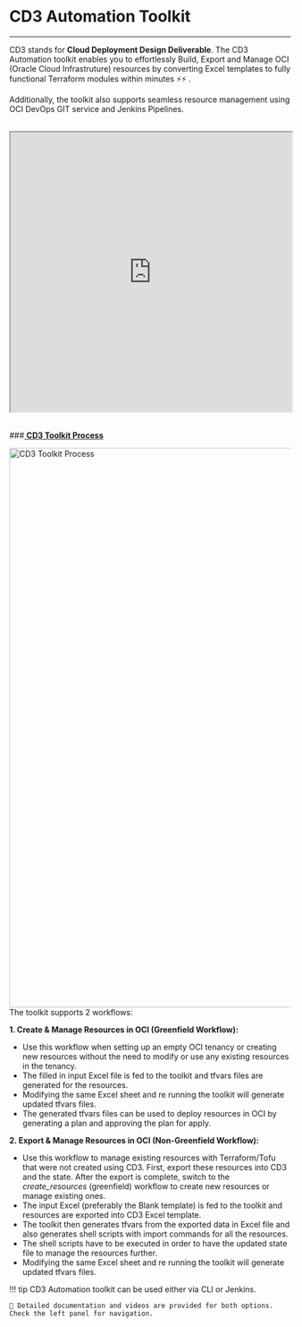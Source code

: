 # **CD3 Automation Toolkit**  
---


CD3 stands for **Cloud Deployment Design Deliverable**. The CD3 Automation toolkit enables you to effortlessly Build, Export and Manage OCI (Oracle Cloud Infrastruture) resources by converting Excel templates to fully functional Terraform modules within minutes ⚡️⚡️ . 

Additionally, the toolkit also supports seamless resource management using OCI DevOps GIT service and Jenkins Pipelines.



<br>

<iframe width="100%" height="500" src="https://www.youtube.com/embed/watch?v=TSNu0pUHYsE&list=PLPIzp-E1msrbJ3WawXVhzimQnLw5iafcp&index=1">
</iframe>

<br>
<br>


###<u> **CD3 Toolkit Process</u>**


<img width="2000" height="1000" alt="CD3 Toolkit Process" src="../images/CD3-Process.png">


<br>
The toolkit supports 2 workflows:<br>

**1. Create & Manage Resources in OCI (Greenfield Workflow):**

- Use this workflow when setting up an empty OCI tenancy or creating new resources without the need to modify or use any existing resources in the tenancy.
- The filled in input Excel file is fed to the toolkit and tfvars files are generated for the resources.
- Modifying the same Excel sheet and re running the toolkit will generate updated tfvars files.<br>
- The generated tfvars files can be used to deploy resources in OCI by generating a plan and approving the plan for apply. <br>

**2. Export & Manage Resources in OCI (Non-Greenfield Workflow):**

- Use this workflow to manage existing resources with Terraform/Tofu that were not created using CD3. First, export these resources into CD3 and the state. After the export is complete, switch to the *create_resources* (greenfield) workflow to create new resources or manage existing ones.
- The input Excel (preferably the Blank template) is fed to the toolkit and resources are exported into CD3 Excel template. <br>
- The toolkit then generates tfvars from the exported data in Excel file and also generates shell scripts with import commands for all the resources.<br>
- The shell scripts have to be executed in order to have the updated state file to manage the resources further.<br>
- Modifying the same Excel sheet and re running the toolkit will generate updated tfvars files.<br>


!!! tip
	CD3 Automation toolkit can be used either via CLI or Jenkins.
  
	📖 Detailed documentation and videos are provided for both options. Check the left panel for navigation.


<br>




